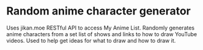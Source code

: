# Random anime character generator

Uses jikan.moe RESTful API to access My Anime List. Randomly generates anime characters from a set list of shows and links to how to draw YouTube videos. Used to help get ideas for what to draw and how to draw it.
